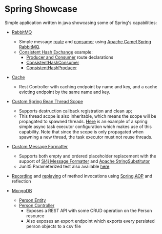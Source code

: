 # Spring Showcase

Simple application written in java showcasing some of Spring's capabilities:

* [RabbitMQ](https://github.com/miguel-oliveira/spring-demo-java/tree/main/src/main/java/miguel/oliveira/demo/rabbitmq)
    - Simple message [route](https://github.com/miguel-oliveira/spring-demo-java/blob/main/src/main/java/miguel/oliveira/demo/rabbitmq/EventRouteBuilder.java) and [consumer](https://github.com/miguel-oliveira/spring-demo-java/blob/main/src/main/java/miguel/oliveira/demo/rabbitmq/Consumer.java)
      using [Apache Camel Spring RabbitMQ](https://camel.apache.org/components/3.16.x/spring-rabbitmq-component.html).
    - [Consistent Hash Exchange](https://github.com/rabbitmq/rabbitmq-consistent-hash-exchange/blob/master/README.md) example:
      - [Producer and Consumer](https://github.com/miguel-oliveira/spring-demo-java/blob/main/src/main/java/miguel/oliveira/demo/rabbitmq/consistenthash/ConsistentHashExchange.java) route declarations
      - [ConsistentHashConsumer](https://github.com/miguel-oliveira/spring-demo-java/blob/main/src/main/java/miguel/oliveira/demo/rabbitmq/consistenthash/ConsistentHashConsumer.java)
      - [ConsistentHashProducer](https://github.com/miguel-oliveira/spring-demo-java/blob/main/src/main/java/miguel/oliveira/demo/rabbitmq/consistenthash/ConsistentHashProducer.java)


* [Cache](https://github.com/miguel-oliveira/spring-demo-java/tree/main/src/main/java/miguel/oliveira/demo/cache)
    - Rest Controller with caching endpoint by name and key, and a cache evicting endpoint by the same name and key.


* [Custom Spring Bean Thread Scope](https://github.com/miguel-oliveira/spring-demo-java/tree/main/src/main/java/miguel/oliveira/demo/scope)
    - Supports destruction callback registration and clean up;
    - This thread scope is also inheritable, which means the scope will be propagated to spawned
      threads. [Here](https://github.com/miguel-oliveira/spring-demo-java/blob/main/src/main/java/miguel/oliveira/demo/configuration/AsyncConfiguration.java)
      is an example of a spring simple async task executor configuration which makes use of this capability. Note that
      since the scope is only propagated when spawning a new thread, the task executor must not
      reuse threads.


* [Custom Message Formatter](https://github.com/miguel-oliveira/spring-demo-java/tree/main/src/main/java/miguel/oliveira/demo/formatter)
    - Supports both empty and ordered placeholder replacement with the support of [Sl4j Message Formatter](https://www.javadoc.io/doc/org.slf4j/slf4j-api/1.7.30/org/slf4j/helpers/MessageFormatter.html) and [Apache StringSubstitutor](https://commons.apache.org/proper/commons-text/apidocs/org/apache/commons/text/StringSubstitutor.html)
    - Junit5 Parameterized test also available [here](https://github.com/miguel-oliveira/spring-demo-java/blob/main/src/test/java/miguel/oliveira/demo/formatter/MyMessageFormatterTest.java)


* [Recording](https://github.com/miguel-oliveira/spring-demo-java/tree/main/src/main/java/miguel/oliveira/demo/record)
  and [replaying](https://github.com/miguel-oliveira/spring-demo-java/tree/main/src/main/java/miguel/oliveira/demo/replay)
  of method invocations using [Spring AOP](https://docs.spring.io/spring-framework/docs/2.5.x/reference/aop.html) and reflection


* [MongoDB](https://github.com/miguel-oliveira/spring-demo-java/tree/main/src/main/java/miguel/oliveira/demo/mongodb)
  - [Person Entity](https://github.com/miguel-oliveira/spring-demo-java/blob/main/src/main/java/miguel/oliveira/demo/mongodb/Person.java)
  - [Person Controller](https://github.com/miguel-oliveira/spring-demo-java/blob/main/src/main/java/miguel/oliveira/demo/mongodb/PersonController.java)
    - Exposes a REST API with some CRUD operation on the Person resource
    - Also exposes an export endpoint which exports every persisted person objects to a csv file